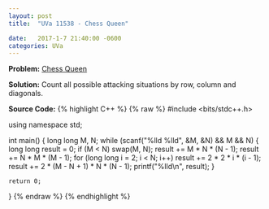 ```yaml
---
layout: post
title:  "UVa 11538 - Chess Queen"

date:   2017-1-7 21:40:00 -0600
categories: UVa
---
```


**Problem:** [Chess Queen]

**Solution:**
Count all possible attacking situations by row, column and diagonals.

**Source Code:**
{% highlight C++ %}
{% raw %}
#include <bits/stdc++.h>

using namespace std;

int main() {
    long long M, N;
    while (scanf("%lld %lld", &M, &N) && M && N) {
        long long result = 0;
        if (M < N)
            swap(M, N);
        result += M * N * (N - 1);
        result += N * M * (M - 1);
        for (long long i = 2; i < N; i++)
            result += 2 * 2 * i * (i - 1);
        result += 2 * (M - N + 1) * N * (N - 1);
        printf("%lld\n", result);
    }

    return 0;
}
{% endraw %}
{% endhighlight %}

[Chess Queen]:https://uva.onlinejudge.org/index.php?option=com_onlinejudge&Itemid=8&category=24&page=show_problem&problem=2533
